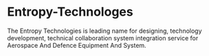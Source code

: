 # Entropy-Technologes
The Entropy Technologies is leading name for designing, technology development, technical collaboration system integration service for Aerospace And Defence Equipment And System.
